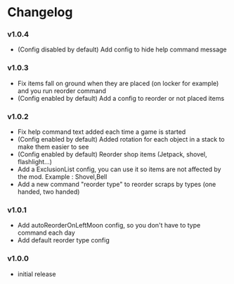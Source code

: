 # Changelog

### v1.0.4

- (Config disabled by default) Add config to hide help command message

### v1.0.3

- Fix items fall on ground when they are placed (on locker for example) and you run reorder command
- (Config enabled by default) Add a config to reorder or not placed items

### v1.0.2

- Fix help command text added each time a game is started
- (Config enabled by default) Added rotation for each object in a stack to make them easier to see
- (Config enabled by default) Reorder shop items (Jetpack, shovel, flashlight...)
- Add a ExclusionList config, you can use it so items are not affected by the mod. Example : Shovel,Bell
- Add a new command "reorder type" to reorder scraps by types (one handed, two handed)

### v1.0.1

- Add autoReorderOnLeftMoon config, so you don't have to type command each day
- Add default reorder type config

### v1.0.0

- initial release
